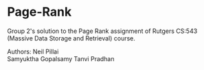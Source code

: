 # Page-Rank
Group 2's solution to the Page Rank assignment of Rutgers CS:543 (Massive Data Storage and Retrieval) course.

Authors:
Neil Pillai <br>
Samyuktha Gopalsamy
Tanvi Pradhan
